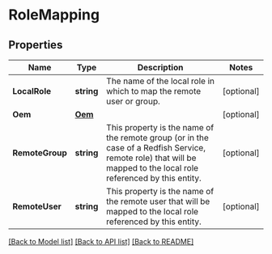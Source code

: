 # RoleMapping

## Properties
Name | Type | Description | Notes
------------ | ------------- | ------------- | -------------
**LocalRole** | **string** | The name of the local role in which to map the remote user or group. | [optional] 
**Oem** | [**Oem**](Oem.md) |  | [optional] 
**RemoteGroup** | **string** | This property is the name of the remote group (or in the case of a Redfish Service, remote role) that will be mapped to the local role referenced by this entity. | [optional] 
**RemoteUser** | **string** | This property is the name of the remote user that will be mapped to the local role referenced by this entity. | [optional] 

[[Back to Model list]](../README.md#documentation-for-models) [[Back to API list]](../README.md#documentation-for-api-endpoints) [[Back to README]](../README.md)


